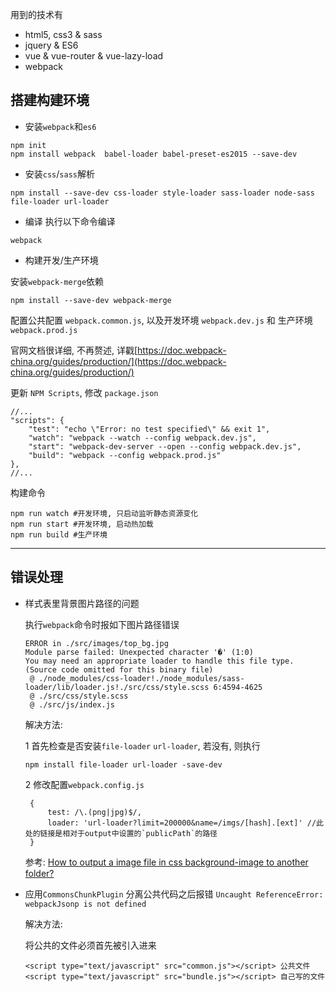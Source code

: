 用到的技术有 

- html5, css3 & sass
- jquery & ES6
- vue & vue-router & vue-lazy-load
- webpack

## 搭建构建环境
- 安装`webpack`和`es6`
```
npm init
npm install webpack  babel-loader babel-preset-es2015 --save-dev
```
- 安装`css`/`sass`解析
```
npm install --save-dev css-loader style-loader sass-loader node-sass file-loader url-loader
```
- 编译
执行以下命令编译
```
webpack
```

- 构建开发/生产环境

安装`webpack-merge`依赖
```
npm install --save-dev webpack-merge
```
配置公共配置 `webpack.common.js`, 以及开发环境 `webpack.dev.js` 和 生产环境 `webpack.prod.js`

官网文档很详细, 不再赘述, 详戳[https://doc.webpack-china.org/guides/production/](https://doc.webpack-china.org/guides/production/)

更新 `NPM Scripts`, 修改 `package.json`

```
//...
"scripts": {
    "test": "echo \"Error: no test specified\" && exit 1",
    "watch": "webpack --watch --config webpack.dev.js",
    "start": "webpack-dev-server --open --config webpack.dev.js",
    "build": "webpack --config webpack.prod.js"
},
//...
```

构建命令
```
npm run watch #开发环境, 只启动监听静态资源变化
npm run start #开发环境, 启动热加载
npm run build #生产环境
```

--------------
## 错误处理
- 样式表里背景图片路径的问题

    执行`webpack`命令时报如下图片路径错误
    ```error
    ERROR in ./src/images/top_bg.jpg
    Module parse failed: Unexpected character '�' (1:0)
    You may need an appropriate loader to handle this file type.
    (Source code omitted for this binary file)
     @ ./node_modules/css-loader!./node_modules/sass-loader/lib/loader.js!./src/css/style.scss 6:4594-4625
     @ ./src/css/style.scss
     @ ./src/js/index.js
    ```
    
    解决方法:

    1 首先检查是否安装`file-loader` `url-loader`, 若没有, 则执行
    ```
    npm install file-loader url-loader -save-dev
    ```
    2 修改配置`webpack.config.js`
    ```
     {
         test: /\.(png|jpg)$/,
         loader: 'url-loader?limit=200000&name=/imgs/[hash].[ext]' //此处的链接是相对于output中设置的`publicPath`的路径
     }
    ```
    参考: [How to output a image file in css background-image to another folder?](https://github.com/webpack-contrib/url-loader/issues/16)

- 应用`CommonsChunkPlugin` 分离公共代码之后报错 `Uncaught ReferenceError: webpackJsonp is not defined`

    解决方法:
    
    将公共的文件必须首先被引入进来
    ```
    <script type="text/javascript" src="common.js"></script> 公共文件
    <script type="text/javascript" src="bundle.js"></script> 自己写的文件
    ```